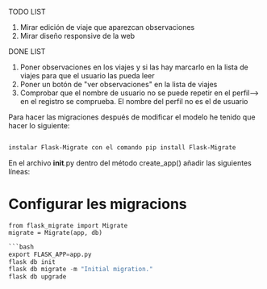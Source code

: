 TODO LIST
1. Mirar edición de viaje que aparezcan observaciones
2. Mirar diseño responsive de la web

DONE LIST
1. Poner observaciones en los viajes y si las hay marcarlo en la lista de viajes para que el usuario las pueda leer
2. Poner un botón de "ver observaciones" en la lista de viajes
3. Comprobar que el nombre de usuario no se puede repetir en el perfil--> en el registro se comprueba. El nombre del perfil no es el de usuario

Para hacer las migraciones después de modificar el modelo he tenido que hacer lo siguiente:
```bash

instalar Flask-Migrate con el comando pip install Flask-Migrate
```
En el archivo __init__.py dentro del método create_app() añadir las siguientes líneas:

# Configurar les migracions
    from flask_migrate import Migrate
    migrate = Migrate(app, db)

```python
```bash
export FLASK_APP=app.py
flask db init
flask db migrate -m "Initial migration."
flask db upgrade
```